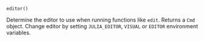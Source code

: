 ```
editor()
```

Determine the editor to use when running functions like `edit`. Returns a `Cmd` object. Change editor by setting `JULIA_EDITOR`, `VISUAL` or `EDITOR` environment variables.
